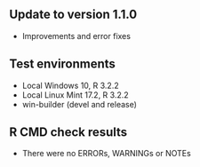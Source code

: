 ## Update to version 1.1.0
* Improvements and error fixes

## Test environments
* Local Windows 10, R 3.2.2
* Local Linux Mint 17.2, R 3.2.2
* win-builder (devel and release)

## R CMD check results
* There were no ERRORs, WARNINGs or NOTEs
